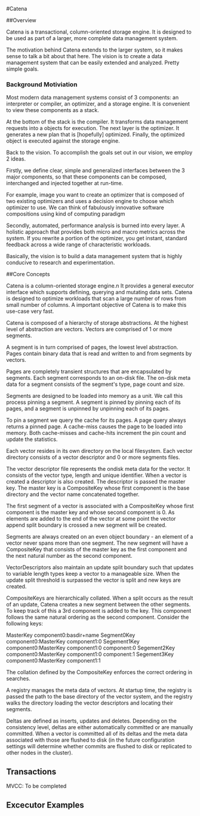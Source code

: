 #Catena

##Overview

Catena is a transactional, column-oriented storage engine.  It is
designed to be used as part of a larger, more complete data management
system.  

The motivation behind Catena extends to the larger system, so it makes
sense to talk a bit about that here.  The vision is to create a data
management system that can be easily extended and analyzed.  Pretty
simple goals.

### Background Motiviation

Most modern data management systems consist of 3 components: an
interpreter or compiler, an optimizer, and a storage engine.  It is
convenient to view these components as a stack.

At the bottom of the stack is the compiler.  It transforms data
management requests into a objects for execution.  The next layer is
the optimizer. It generates a new plan that is [hopefully] optimized.
Finally, the optimized object is executed against the storage engine.

Back to the vision.  To accomplish the goals set out in our
vision, we employ 2 ideas.

Firstly, we define clear, simple and generalized interfaces between
the 3 major components, so that these components can be composed,
interchanged and injected together at run-time.

For example, image you want to create an optimizer that is composed of
two existing optimizers and uses a decision engine to choose which
optimizer to use.  We can think of fabulously innovative software
compositions using kind of computing paradigm

Secondly, automated, performance analysis is burned into every layer.
A holistic approach that provides both micro and macro metrics across
the system.  If you rewrite a portion of the optimizer, you get
instant, standard feedback across a wide range of characteristic
workloads.

Basically, the vision is to build a data management system that is
highly conducive to research and experimentation.

##Core Concepts

Catena is a column-oriented storage engine.n It provides a general
executor interface which supports defining, querying and mutating data
sets.  Catena is designed to optimize workloads that scan a large
number of rows from small number of columns.  A important objective of
Catena is to make this use-case very fast.

Catena is composed of a hierarchy of storage abstractions.  At the highest
level of abstraction are vectors.  Vectors are comprised of 1 or more
segments.

A segment is in turn comprised of pages, the lowest level abstraction.
Pages contain binary data that is read and written to and from
segments by vectors.

Pages are completely transient structures that are encapsulated by
segments.  Each segment corresponds to an on-disk file.  The on-disk
meta data for a segment consists of the segment's type, page count and
size.

Segments are designed to be loaded into memory as a unit.  We call
this process pinning a segment.  A segment is pinned by pinning each
of its pages, and a segment is unpinned by unpinning each of its
pages.

To pin a segment we query the cache for its pages.  A page query
always returns a pinned page.  A cache-miss causes the page to be
loaded into memory.  Both cache-misses and cache-hits increment the
pin count and update the statistics.

Each vector resides in its own directory on the local filesystem.
Each vector directory consists of a vector descriptor and 0 or more
segments files.

The vector descriptor file represents the ondisk meta data for the
vector.  It consists of the vector type, length and unique identifier.
When a vector is created a descriptor is also created.  The
descriptor is passed the master key.  The master key is a CompositeKey
whose first component is the base directory and the vector name
concatenated together.

The first segment of a vector is associated with a CompositeKey whose
first component is the master key and whose second component is 0.  As
elements are added to the end of the vector at some point the vector
append split boundary is crossed a new segment will be created.

Segments are always created on an even object boundary - an element of
a vector never spans more than one segment.  The new segment will have
a CompositeKey that consists of the master key as the first component
and the next natural number as the second component.

VectorDescriptors also maintain an update split boundary such that
updates to variable length types keep a vector to a manageable size.
When the update split threshold is surpassed the vector is split and
new keys are created.

CompositeKeys are hierarchically collated.  When a split occurs as the
result of an update, Catena creates a new segment between the other
segments.  To keep track of this a 3rd component is added to the key.
This component follows the same natural ordering as the second
component.  Consider the following keys:

MasterKey component0:basdir+name
Segment0Key component0:MasterKey component1:0
Segement1Key component0:MasterKey component1:0 component:0
Segement2Key component0:MasterKey component1:0 component:1
Segement3Key component0:MasterKey component1:1

The collation defined by the CompositeKey enforces the correct
ordering in searches.

A registry manages the meta data of vectors.  At startup time, the
registry is passed the path to the base directory of the vector
system, and the registry walks the directory loading the vector
descriptors and locating their segments.

Deltas are defined as inserts, updates and deletes.  Depending on the
consistency level, deltas are either automatically committed or are
manually committed.  When a vector is committed all of its deltas and
the meta data associated with those are flushed to disk (in the future
configuration settings will determine whether commits are flushed to
disk or replicated to other nodes in the cluster).

Transactions
-------------

MVCC: To be completed

Excecutor Examples
-------------------
